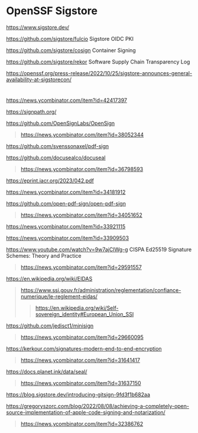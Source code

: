 # OpenSSF Sigstore
https://www.sigstore.dev/

https://github.com/sigstore/fulcio Sigstore OIDC PKI

https://github.com/sigstore/cosign Container Signing

https://github.com/sigstore/rekor Software Supply Chain Transparency Log

https://openssf.org/press-release/2022/10/25/sigstore-announces-general-availability-at-sigstorecon/

#
https://news.ycombinator.com/item?id=42417397

https://signpath.org/

https://github.com/OpenSignLabs/OpenSign
> https://news.ycombinator.com/item?id=38052344

https://github.com/svenssonaxel/pdf-sign

https://github.com/docusealco/docuseal
> https://news.ycombinator.com/item?id=36798593

https://eprint.iacr.org/2023/042.pdf

https://news.ycombinator.com/item?id=34181912

https://github.com/open-pdf-sign/open-pdf-sign
> https://news.ycombinator.com/item?id=34051652

https://news.ycombinator.com/item?id=33921115

https://news.ycombinator.com/item?id=33909503

https://www.youtube.com/watch?v=9w7ajCIWg-g CISPA Ed25519 Signature Schemes: Theory and Practice
> https://news.ycombinator.com/item?id=29591557

https://en.wikipedia.org/wiki/EIDAS
> https://www.ssi.gouv.fr/administration/reglementation/confiance-numerique/le-reglement-eidas/
> > https://en.wikipedia.org/wiki/Self-sovereign_identity#European_Union_SSI

https://github.com/jedisct1/minisign
> https://news.ycombinator.com/item?id=29660095

https://kerkour.com/signatures-modern-end-to-end-encryption
> https://news.ycombinator.com/item?id=31641417

https://docs.planet.ink/data/seal/
> https://news.ycombinator.com/item?id=31637150

https://blog.sigstore.dev/introducing-gitsign-9fd3f1b682aa

https://gregoryszorc.com/blog/2022/08/08/achieving-a-completely-open-source-implementation-of-apple-code-signing-and-notarization/
> https://news.ycombinator.com/item?id=32386762